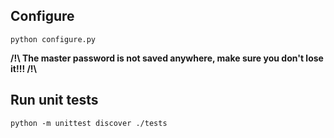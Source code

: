 ## Configure
```
python configure.py
```
**/!\ The master password is not saved anywhere, make sure you don't lose it!!! /!\\**
## Run unit tests
```
python -m unittest discover ./tests
```
